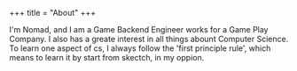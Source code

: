 +++
title = "About"
+++

I'm Nomad, and I am a Game Backend Engineer works for a Game Play Company. I also has a greate interest in all things abount Computer Science. To learn one aspect of cs, I always follow the 'first principle rule', which means to learn it by start from skectch, in my oppion. 

